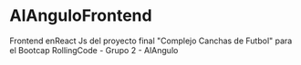 # AlAnguloFrontend
Frontend enReact Js del proyecto final "Complejo Canchas de Futbol" para el Bootcap RollingCode - Grupo 2 - AlAngulo
